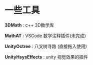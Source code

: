 # 一些工具

**3DMath** : c++ 3D数学库

**MathAT** : VSCode 数学注释插件(未完成)

**UnityOctree** : 八叉树寻路 (直接拖入使用)

**UnityHsysEffects** : unity 视觉效果的插件

